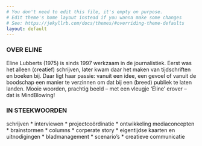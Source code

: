 ```yaml
---
# You don't need to edit this file, it's empty on purpose.
# Edit theme's home layout instead if you wanna make some changes
# See: https://jekyllrb.com/docs/themes/#overriding-theme-defaults
layout: default
---
```

<section class="content">
  <div class="page">
    <h3 class="pink"><span class="bar bar-pink"></span><span class="text">OVER ELINE</span></h3>
    <p class="narrow">Eline Lubberts (1975) is sinds 1997 werkzaam in de journalistiek. Eerst was het alleen (creatief) schrijven, later kwam daar het maken van tijdschriften en boeken bij. Daar ligt haar passie: vanuit een idee, een gevoel of vanuit de boodschap een manier te verzinnen om dat bij een (breed) publiek te laten landen. Mooie woorden, prachtig beeld – met een vleugje ‘Eline’ erover –
  <br/>dat is MindBlowing!</p>
    <h3 class="gutter-top-large"><span class="bar bar-green"></span><span class="text">IN STEEKWOORDEN</span></h3>
    <p class="narrow">schrijven * interviewen * projectcoördinatie * ontwikkeling mediaconcepten * brainstormen * columns * corperate story * eigentijdse kaarten en uitnodigingen * bladmanagement * scenario’s * creatieve communicatie</p>
  </div>
</section>

<div class="page-image page-image-desktop page-image-over-eline"></div>
<div class="page-image page-image-mobile page-image-over-eline"></div>
